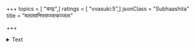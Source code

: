 +++
topics = [ "चन्द्रः",]
ratings = [ "vvasuki:5",]
jsonClass = "Subhaashita"
title = "मललवनिभसज्जत्कज्जलः"

+++

<details><summary>Text</summary>

मललवनिभसज्जत्कज्जलः सान्द्रसान्ध्य-  
द्युतिशिखिखचिताभ्रभ्राष्ट्रगश्चन्द्रबिम्बः ।  
नवरजतकटाहः कल्पितो मन्मथेन  
क्वथयितुमिव पान्थप्रेयसीमानसानि ॥
</details>
